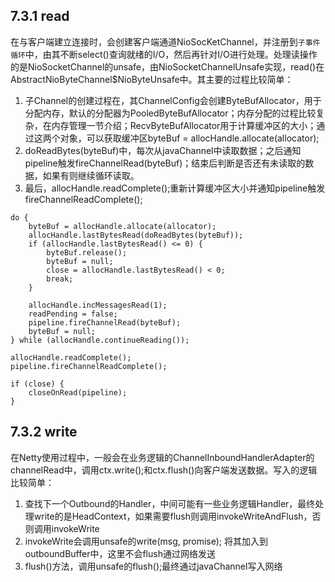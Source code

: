 
## 7.3.1 read

在与客户端建立连接时，会创建客户端通道NioSocKetChannel，并注册到`子事件循环`中，由其不断select()查询就绪的I/O，然后再针对I/O进行处理。处理读操作的是NioSocketChannel的unsafe，由NioSocketChannelUnsafe实现，read()在AbstractNioByteChannel$NioByteUnsafe中。其主要的过程比较简单：

1. 子Channel的创建过程在，其ChannelConfig会创建ByteBufAllocator，用于分配内存，默认的分配器为PooledByteBufAllocator；内存分配的过程比较复杂，在内存管理一节介绍；RecvByteBufAllocator用于计算缓冲区的大小；通过这两个对象，可以获取缓冲区byteBuf = allocHandle.allocate(allocator);
2. doReadBytes(byteBuf)中，每次从javaChannel中读取数据；之后通知pipeline触发fireChannelRead(byteBuf)；结束后判断是否还有未读取的数据，如果有则继续循环读取。
3. 最后，allocHandle.readComplete();重新计算缓冲区大小并通知pipeline触发fireChannelReadComplete();
```
do {
    byteBuf = allocHandle.allocate(allocator);
    allocHandle.lastBytesRead(doReadBytes(byteBuf));
    if (allocHandle.lastBytesRead() <= 0) {
        byteBuf.release();
        byteBuf = null;
        close = allocHandle.lastBytesRead() < 0;
        break;
    }

    allocHandle.incMessagesRead(1);
    readPending = false;
    pipeline.fireChannelRead(byteBuf);
    byteBuf = null;
} while (allocHandle.continueReading());

allocHandle.readComplete();
pipeline.fireChannelReadComplete();

if (close) {
    closeOnRead(pipeline);
}
```


## 7.3.2 write

在Netty使用过程中，一般会在业务逻辑的ChannelInboundHandlerAdapter的channelRead中，调用ctx.write();和ctx.flush()向客户端发送数据。写入的逻辑比较简单：

1. 查找下一个Outbound的Handler，中间可能有一些业务逻辑Handler，最终处理write的是HeadContext，如果需要flush则调用invokeWriteAndFlush，否则调用invokeWrite
2. invokeWrite会调用unsafe的write(msg, promise); 将其加入到outboundBuffer中，这里不会flush通过网络发送
3. flush()方法，调用unsafe的flush();最终通过javaChannel写入网络
